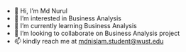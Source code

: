 - 👋 Hi, I’m Md Nurul
- 👀 I’m interested in Business Analysis
- 🌱 I’m currently learning Business Analysis
- 💞️ I’m looking to collaborate on Business Analysis project
- 📫 kindly reach me at mdnislam.student@wust.edu

<!---
md-nurul/md-nurul is a ✨ special ✨ repository because its `README.md` (this file) appears on your GitHub profile.
You can click the Preview link to take a look at your changes.
--->
